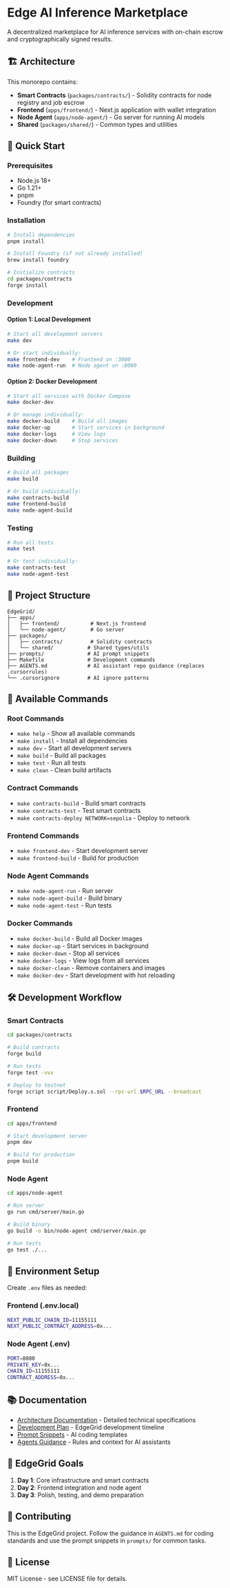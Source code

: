 # Edge AI Inference Marketplace

A decentralized marketplace for AI inference services with on-chain escrow and cryptographically signed results.

## 🏗️ Architecture

This monorepo contains:

- **Smart Contracts** (`packages/contracts/`) - Solidity contracts for node registry and job escrow
- **Frontend** (`apps/frontend/`) - Next.js application with wallet integration
- **Node Agent** (`apps/node-agent/`) - Go server for running AI models
- **Shared** (`packages/shared/`) - Common types and utilities

## 🚀 Quick Start

### Prerequisites

- Node.js 18+
- Go 1.21+
- pnpm
- Foundry (for smart contracts)

### Installation

```bash
# Install dependencies
pnpm install

# Install Foundry (if not already installed)
brew install foundry

# Initialize contracts
cd packages/contracts
forge install
```

### Development

#### Option 1: Local Development
```bash
# Start all development servers
make dev

# Or start individually:
make frontend-dev    # Frontend on :3000
make node-agent-run  # Node agent on :8080
```

#### Option 2: Docker Development
```bash
# Start all services with Docker Compose
make docker-dev

# Or manage individually:
make docker-build    # Build all images
make docker-up       # Start services in background
make docker-logs     # View logs
make docker-down     # Stop services
```

### Building

```bash
# Build all packages
make build

# Or build individually:
make contracts-build
make frontend-build
make node-agent-build
```

### Testing

```bash
# Run all tests
make test

# Or test individually:
make contracts-test
make node-agent-test
```

## 📁 Project Structure

```
EdgeGrid/
├── apps/
│   ├── frontend/          # Next.js frontend
│   └── node-agent/        # Go server
├── packages/
│   ├── contracts/         # Solidity contracts
│   └── shared/           # Shared types/utils
├── prompts/              # AI prompt snippets
├── Makefile              # Development commands
├── AGENTS.md             # AI assistant repo guidance (replaces .cursorrules)
└── .cursorignore         # AI ignore patterns
```

## 🔧 Available Commands

### Root Commands
- `make help` - Show all available commands
- `make install` - Install all dependencies
- `make dev` - Start all development servers
- `make build` - Build all packages
- `make test` - Run all tests
- `make clean` - Clean build artifacts

### Contract Commands
- `make contracts-build` - Build smart contracts
- `make contracts-test` - Test smart contracts
- `make contracts-deploy NETWORK=sepolia` - Deploy to network

### Frontend Commands
- `make frontend-dev` - Start development server
- `make frontend-build` - Build for production

### Node Agent Commands
- `make node-agent-run` - Run server
- `make node-agent-build` - Build binary
- `make node-agent-test` - Run tests

### Docker Commands
- `make docker-build` - Build all Docker images
- `make docker-up` - Start services in background
- `make docker-down` - Stop all services
- `make docker-logs` - View logs from all services
- `make docker-clean` - Remove containers and images
- `make docker-dev` - Start development with hot reloading

## 🛠️ Development Workflow

### Smart Contracts

```bash
cd packages/contracts

# Build contracts
forge build

# Run tests
forge test -vvv

# Deploy to testnet
forge script script/Deploy.s.sol --rpc-url $RPC_URL --broadcast
```

### Frontend

```bash
cd apps/frontend

# Start development server
pnpm dev

# Build for production
pnpm build
```

### Node Agent

```bash
cd apps/node-agent

# Run server
go run cmd/server/main.go

# Build binary
go build -o bin/node-agent cmd/server/main.go

# Run tests
go test ./...
```

## 🔐 Environment Setup

Create `.env` files as needed:

### Frontend (.env.local)
```bash
NEXT_PUBLIC_CHAIN_ID=11155111
NEXT_PUBLIC_CONTRACT_ADDRESS=0x...
```

### Node Agent (.env)
```bash
PORT=8080
PRIVATE_KEY=0x...
CHAIN_ID=11155111
CONTRACT_ADDRESS=0x...
```

## 📚 Documentation

- [Architecture Documentation](./ARCHITECTURE.md) - Detailed technical specifications
- [Development Plan](./PLAN.md) - EdgeGrid development timeline
- [Prompt Snippets](./prompts/) - AI coding templates
- [Agents Guidance](./AGENTS.md) - Rules and context for AI assistants

## 🎯 EdgeGrid Goals

1. **Day 1**: Core infrastructure and smart contracts
2. **Day 2**: Frontend integration and node agent
3. **Day 3**: Polish, testing, and demo preparation

## 🤝 Contributing

This is the EdgeGrid project. Follow the guidance in `AGENTS.md` for coding standards and use the prompt snippets in `prompts/` for common tasks.

## 📄 License

MIT License - see LICENSE file for details.
